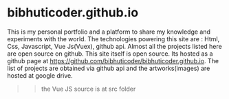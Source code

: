 # bibhuticoder.github.io
This is my personal portfolio and a platform to share my knowledge and experiments with the world. The technologies powering this site are : Html, Css, Javascript, Vue Js(Vuex), github api. Almost all the projects listed here are open source on github. This site itself is open source. Its hosted as a github page at https://github.com/bibhuticoder/bibhuticoder.github.io. The list of projects are obtained via github api and the artworks(images) are hosted at google drive.

>> the Vue JS source is at src folder 
